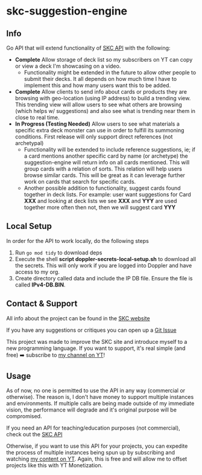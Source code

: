 # skc-suggestion-engine

## Info

Go API that will extend functionality of [SKC API](https://github.com/ygo-skc/skc-api) with the following:

* **Complete** Allow storage of deck list so my subscribers on YT can copy or view a deck I'm showcasing on a video.
  * Functionality might be extended in the future to allow other people to submit their decks. It all depends on how much time I have to implement this and how many users want this to be added.
* **Complete** Allow clients to send info about cards or products they are browsing with geo-location (using IP address) to build a trending view. This trending view will allow users to see what others are browsing (which helps w/ suggestions) and also see what is trending near them in close to real time.
* **In Progress (Testing Needed)** Allow users to see what materials a specific extra deck monster can use in order to fulfill its summoning conditions. First release will only support direct references (not archetypal)
  * Functionality will be extended to include reference suggestions, ie; if a card mentions another specific card by name (or archetype) the suggestion-engine will return info on all cards mentioned. This will group cards with a relation of sorts. This relation will help users browse similar cards. This will be great as it can leverage further work on cards that search for specific cards.
  * Another possible addition to functionality, suggest cards found together in deck lists. For example: user want suggestions for Card **XXX** and looking at deck lists we see **XXX** and **YYY** are used together more often then not, then we will suggest card **YYY**

## Local Setup
In order for the API to work locally, do the following steps

1. Run `go mod tidy` to download deps
2. Execute the shell **script doppler-secrets-local-setup.sh** to download all the secrets. This will only work if you are logged into Doppler and have access to my org.
3. Create directory called data and include the IP DB file. Ensure the file is called **IPv4-DB.BIN**.

## Contact & Support

All info about the project can be found in the [SKC website](https://thesupremekingscastle.com/about)

If you have any suggestions or critiques you can open up a [Git Issue](https://github.com/ygo-skc/skc-suggestion-engine/issues)

This project was made to improve the SKC site and introduce myself to a new programming language. If you want to support, it's real simple (and free) ➡️ subscribe to [my channel on YT](https://www.youtube.com/c/SupremeKing25)!

## Usage

As of now, no one is permitted to use the API in any way (commercial or otherwise). The reason is, I don't have money to support multiple instances and environments. If multiple calls are being made outside of my immediate vision, the performance will degrade and it's original purpose will be compromised.

If you need an API for teaching/education purposes (not commercial), check out the [SKC API](https://github.com/ygo-skc/skc-api#others)

Otherwise, if you want to use this API for your projects, you can expedite the process of multiple instances being spun up by subscribing and watching [my content on YT](https://www.youtube.com/c/SupremeKing25). Again, this is free and will allow me to offset projects like this with YT Monetization.